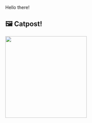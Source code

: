 Hello there!



## 🖼️ Catpost!

<sub>
    <img src="https://cdn2.thecatapi.com/images/bwfzfJzOl.jpg" height="256">
</sub>

